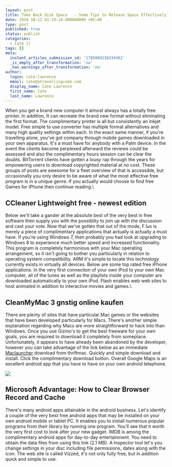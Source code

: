 ```yaml
---
layout: post
title: Take Back Disk Space   - Some Tips to Release Space Effectively
date: 2016-10-12 01:19:14.000000000 +02:00
type: post
published: true
status: publish
categories:
  - Cate []
tags: []
meta:
  instant_articles_submission_id: '1785869238334362'
  _is_empty_after_transformation: 'no'
  _has_warnings_after_transformation: 'no'
author:
  login: cate-lawrence
  email: cate@atravellingcook.com
  display_name: Cate Lawrence
  first_name: Cate
  last_name: Lawrence
---
```

When you get a brand new computer it almost always has a totally free
printer. In addition, It can recreate the brand new format without
eliminating the first format. The complimentary printer is all but
consistently an inkjet model. Free simple to use converter has multiple
format alternatives and many high quality settings within each. In the
exact same manner, if you're travelling alone, you've got company
through mobile games downloaded in your own apparatus. It's a must have
for anybody with a Palm device. In the event the clients become
perplexed afterward the reviews could be assessed and also the
complimentary hours session can be clear the doubts. BitTorrent clients
have gotten a lousy rap through the years for empowering users to
download copyrighted material at no cost. These groups of posts are
awesome for a fleet overview of that is accessible, but occasionally you
only desire to be aware of what the most effective free program is in a
unique genre. If you actually would choose to find free Games for iPhone
then continue reading.\

CCleaner Lightweight free - newest edition
------------------------------------------

Below we'll take a gander at the absolute best of the very best in free
software then supply you with the possiblity to join up with the
discussion and cast your vote. Now that we've gotten that out of the
mode, F.lux is merely a piece of complimentary applications that
actually is actually a must have. If you're using Windows 7, then
probably you had look at upgrading to Windows 8 to experience much
better speed and increased functionality. This program is completely
harmonious with your Mac operating arrangement, so it isn't going to
bother you particularly in relation to operating system compatibility.
ARM it's simple to locate this technology currently exists in virtually
all devices. Below are some top rated free iPhone applications. In the
very first connection of your own iPod to your own Mac computer, all of
the tunes as well as the playlists inside your computer are downloaded
automatically to your own iPod. Flash enables web web sites to host
animated in addition to interactive movies and games.\

CleanMyMac 3 gnstig online kaufen
---------------------------------

There are plenty of sites that have particular Mac games or the websites
that have been developed particularly for Macs. There's another simple
explanation regarding why Macs are more straightforward to hack into
than Windows. Once you use Gizmo's to get the best freeware for your own
goals, you are required to download it completely from someplace.
Unfortunately, it appears to have already been abandoned by the
developer, however you can take advantage of the link below as an
immediate [Maclauncher](http://maclauncher.com/) download from
thriftmac. Quickly and simple download and install. Click the
complimentary download button. Overall Google Maps is an excellent
android app that you have to have on your own android telephone.

![](rw-import/52c7327f910538b9ce49905c2096263e5d03af5ee15553399ead07f7f0f7f1d9)

Microsoft Advantage: How to Clear Browser Record and Cache
----------------------------------------------------------

There's many android apps attainable in the android business. Let's
identify a couple of the very best free android apps that may be
installed on your own android mobile or tablet PC. It enables you to
install numerous popular programs from their library by running one
program. You'll see that it worth the very first cost to look after your
new gadget. IMDB is among the complimentary android apps for day-to-day
entertainment. You need to obtain the data files from using this link
(2.1 MB). A Inspector tool let's you change settings in your disc
including file permissions, dates along with the icon. The web site is
called Vizzed, it's not only fully free, but in addition quick and
simple to use.
